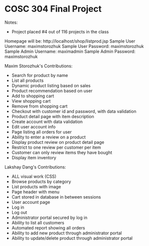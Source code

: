 # COSC 304 Final Project
Notes:
 - Project placed #4 out of 116 projects in the class

Homepage will be: http://localhost/shop/listprod.jsp
Sample User Username: maximstorozhuk
Sample User Password: maximstorozhuk
Sample Admin Username: maximadmin
Sample Admin Password: maximstorozhuk

Maxim Storozhuk's Contributions:
 - Search for product by name
 - List all products
 - Dynamic product listing based on sales
 - Product recommendation based on user
 - Add to shopping cart
 - View shopping cart
 - Remove from shopping cart
 - Checkout with customer id and password, with data validation
 - Product detail page with item description
 - Create account with data validation
 - Edit user account info
 - Page listing all orders for user
 - Ability to enter a review on a product
 - Display product review on product detail page
 - Restrict to one review per customer per item
 - Customer can only review items they have bought
 - Display item inventory


Lakshay Dang's Contributions:
- ALL visual work (CSS)
- Browse products by category
- List products with image
- Page header with menu
- Cart stored in database in between sessions
- User account page
- Log in
- Log out
- Administrator portal secured by log in
- Ability to list all customers
- Automated report showing all orders
- Ability to add new product through administrator portal
- Ability to update/delete product through administrator portal
